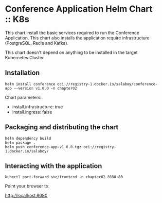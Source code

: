 # Conference Application Helm Chart :: K8s

This chart install the basic services required to run the Conference Application. 
This chart also installs the application require infrastructure (PostgreSQL, Redis and Kafka).

This chart doesn't depend on anything to be installed in the target Kubernetes Cluster

## Installation 


```shell
helm install conference oci://registry-1.docker.io/salaboy/conference-app --version v1.0.0 -n chapter02
```

Chart parameters: 

- install.infrastructure: true 
- install.ingress: false


## Packaging and distributing the chart

```shell
helm dependency build
helm package .
helm push conference-app-v1.0.0.tgz oci://registry-1.docker.io/salaboy/
```

## Interacting with the application

```shell
kubectl port-forward svc/frontend -n chapter02 8080:80
```

Point your browser to: 

[http://localhost:8080](http://localhost:8080)